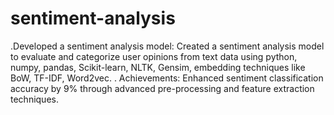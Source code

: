 # sentiment-analysis
.Developed a sentiment analysis model: Created a sentiment analysis model to evaluate and categorize
user opinions from text data using python, numpy, pandas, Scikit-learn, NLTK, Gensim, embedding techniques
like BoW, TF-IDF, Word2vec.
. Achievements: Enhanced sentiment classification accuracy by 9% through advanced pre-processing and
feature extraction techniques.
